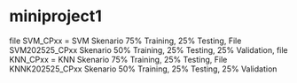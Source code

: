 # miniproject1
file SVM_CPxx = SVM Skenario 75% Training, 25% Testing, File SVM202525_CPxx  Skenario 50% Training, 25% Testing, 25% Validation, file KNN_CPxx = KNN Skenario 75% Training, 25% Testing, File KNNK202525_CPxx  Skenario 50% Training, 25% Testing, 25% Validation
